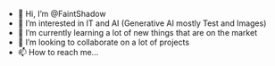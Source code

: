 - 👋 Hi, I’m @FaintShadow
- 👀 I’m interested in IT and AI (Generative AI mostly Test and Images) 
- 🌱 I’m currently learning a lot of new things that are on the market
- 💞️ I’m looking to collaborate on a lot of projects
- 📫 How to reach me...

<!---
FaintShadow/FaintShadow is a ✨ special ✨ repository because its `README.md` (this file) appears on your GitHub profile.
You can click the Preview link to take a look at your changes.
--->
